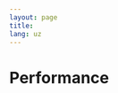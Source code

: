 ```yaml
---
layout: page
title:
lang: uz
---
```

<!---
 Copyright (c) 2016 StrongLoop, IBM, and Express Contributors
 License: MIT
-->

# Performance
